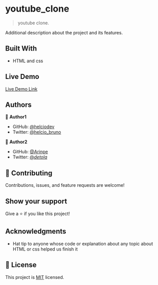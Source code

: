 # youtube_clone

> youtube clone.

Additional description about the project and its features.

## Built With

- HTML and css


## Live Demo

[Live Demo Link](https://helciodev.github.io/youtube_clone/)

## Authors

👤 **Author1**

- GitHub: [@helciodev](https://github.com/helciodev)
- Twitter: [@helcio_bruno](https://twitter.com/@helcio_bruno)

👤 **Author2**

- GitHub: [@Arinpe](https://github.com/Arinpe)
- Twitter: [@_detola_](https://twitter.com/_detola_)

## 🤝 Contributing

Contributions, issues, and feature requests are welcome!


## Show your support

Give a ⭐️ if you like this project!

## Acknowledgments

- Hat tip to anyone whose code or explanation about any topic about HTML or css helped us finish it


## 📝 License

This project is [MIT](lic.url) licensed.
